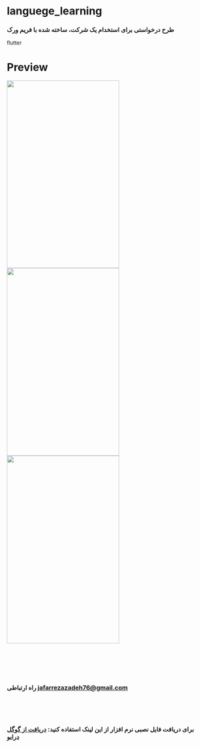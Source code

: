 # languege_learning

### طرح درخواستی برای استخدام یک شرکت، ساخته شده با فریم ورک
flutter
# Preview
<img src="https://github.com/Jafar-Rezazadeh/learning_lan/assets/59100135/0667657a-8851-406e-bd37-7153b9d7d9a1" height="500" width="300"/>
<img src="https://github.com/Jafar-Rezazadeh/learning_lan/assets/59100135/74e2b9ef-3bbc-4f4a-bc8a-3fdc81527254" height="500" width="300"/>
<img src="https://github.com/Jafar-Rezazadeh/learning_lan/assets/59100135/d6e38740-db16-4e55-90c6-5edd46dd55a4" height="500" width="300"/>

<br />
<br />
<br />
<br />
<br />
<br />

### راه ارتباطی [jafarrezazadeh76@gmail.com](https://jafarrezazadeh76@gmail.com)
<br />
<br />
<br />

### برای دریافت فایل نصبی نرم افزار از این لینک استفاده کنید: [دریافت از گوگل درایو](https://drive.google.com/file/d/1zCv4QvHicYy6Ten0X5Nki1f1XJ1xcEFM/view?usp=drive_link)

<br />
<br />
<br />
<br />


